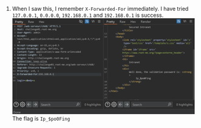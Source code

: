 1. When I saw this, I remember `X-Forwarded-For` immediately. I have tried `127.0.0.1`, `0.0.0.0`, `192.168.0.1` and `192.168.0.1` is success.
![alt text](image.png)
The flag is `Ip_$po0Fing`